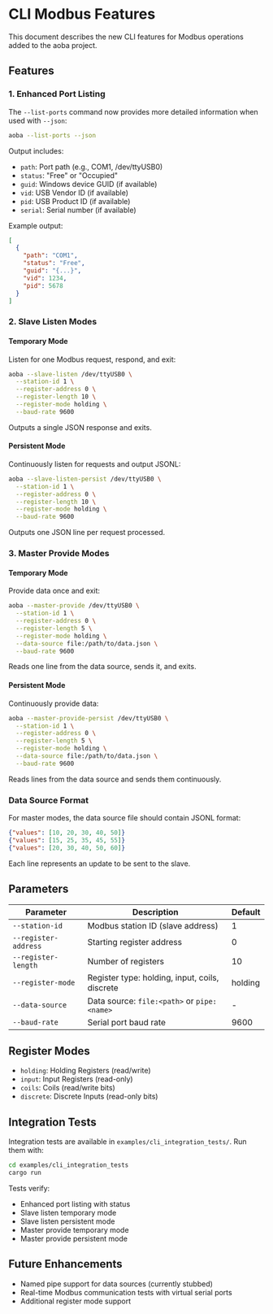 # CLI Modbus Features

This document describes the new CLI features for Modbus operations added to the aoba project.

## Features

### 1. Enhanced Port Listing

The `--list-ports` command now provides more detailed information when used with `--json`:

```bash
aoba --list-ports --json
```

Output includes:
- `path`: Port path (e.g., COM1, /dev/ttyUSB0)
- `status`: "Free" or "Occupied"
- `guid`: Windows device GUID (if available)
- `vid`: USB Vendor ID (if available)
- `pid`: USB Product ID (if available)
- `serial`: Serial number (if available)

Example output:
```json
[
  {
    "path": "COM1",
    "status": "Free",
    "guid": "{...}",
    "vid": 1234,
    "pid": 5678
  }
]
```

### 2. Slave Listen Modes

#### Temporary Mode
Listen for one Modbus request, respond, and exit:

```bash
aoba --slave-listen /dev/ttyUSB0 \
  --station-id 1 \
  --register-address 0 \
  --register-length 10 \
  --register-mode holding \
  --baud-rate 9600
```

Outputs a single JSON response and exits.

#### Persistent Mode
Continuously listen for requests and output JSONL:

```bash
aoba --slave-listen-persist /dev/ttyUSB0 \
  --station-id 1 \
  --register-address 0 \
  --register-length 10 \
  --register-mode holding \
  --baud-rate 9600
```

Outputs one JSON line per request processed.

### 3. Master Provide Modes

#### Temporary Mode
Provide data once and exit:

```bash
aoba --master-provide /dev/ttyUSB0 \
  --station-id 1 \
  --register-address 0 \
  --register-length 5 \
  --register-mode holding \
  --data-source file:/path/to/data.json \
  --baud-rate 9600
```

Reads one line from the data source, sends it, and exits.

#### Persistent Mode
Continuously provide data:

```bash
aoba --master-provide-persist /dev/ttyUSB0 \
  --station-id 1 \
  --register-address 0 \
  --register-length 5 \
  --register-mode holding \
  --data-source file:/path/to/data.json \
  --baud-rate 9600
```

Reads lines from the data source and sends them continuously.

### Data Source Format

For master modes, the data source file should contain JSONL format:

```json
{"values": [10, 20, 30, 40, 50]}
{"values": [15, 25, 35, 45, 55]}
{"values": [20, 30, 40, 50, 60]}
```

Each line represents an update to be sent to the slave.

## Parameters

| Parameter | Description | Default |
|-----------|-------------|---------|
| `--station-id` | Modbus station ID (slave address) | 1 |
| `--register-address` | Starting register address | 0 |
| `--register-length` | Number of registers | 10 |
| `--register-mode` | Register type: holding, input, coils, discrete | holding |
| `--data-source` | Data source: `file:<path>` or `pipe:<name>` | - |
| `--baud-rate` | Serial port baud rate | 9600 |

## Register Modes

- `holding`: Holding Registers (read/write)
- `input`: Input Registers (read-only)
- `coils`: Coils (read/write bits)
- `discrete`: Discrete Inputs (read-only bits)

## Integration Tests

Integration tests are available in `examples/cli_integration_tests/`. Run them with:

```bash
cd examples/cli_integration_tests
cargo run
```

Tests verify:
- Enhanced port listing with status
- Slave listen temporary mode
- Slave listen persistent mode
- Master provide temporary mode
- Master provide persistent mode

## Future Enhancements

- Named pipe support for data sources (currently stubbed)
- Real-time Modbus communication tests with virtual serial ports
- Additional register mode support
